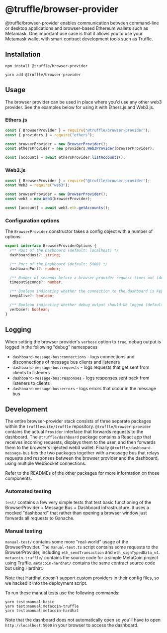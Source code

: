 # @truffle/browser-provider

@truffle/browser-provider enables communication between command-line or desktop applications and browser-based Ethereum wallets such as Metamask. One important use case is that it allows you to use your Metamask wallet with smart contract development tools such as Truffle.

## Installation

```
npm install @truffle/browser-provider
```

```
yarn add @truffle/browser-provider
```

## Usage

The browser provider can be used in place where you'd use any other web3 provider. See the examples below for using it with Ethers.js and Web3.js.

### Ethers.js

```js
const { BrowserProvider } = require("@truffle/browser-provider");
const { providers } = require("ethers");

const browserProvider = new BrowserProvider();
const ethersProvider = new providers.Web3Provider(browserProvider);

const [account] = await ethersProvider.listAccounts();
```

### Web3.js

```js
const { BrowserProvider } = require("@truffle/browser-provider");
const Web3 = require("web3");

const browserProvider = new BrowserProvider();
const web3 = new Web3(browserProvider);

const [account] = await web3.eth.getAccounts();
```

### Configuration options

The `BrowserProvider` constructor takes a config object with a number of options.

```ts
export interface BrowserProviderOptions {
  /** Host of the Dashboard (default: localhost) */
  dashboardHost?: string;

  /** Port of the Dashboard (default: 5000) */
  dashboardPort?: number;

  /** Number of seconds before a browser-provider request times out (default: 120) */
  timeoutSeconds?: number;

  /** Boolean indicating whether the connection to the dashboard is kept alive between requests (default: false) */
  keepAlive?: boolean;

  /** Boolean indicating whether debug output should be logged (default: false) */
  verbose?: boolean;
}
```

## Logging

When setting the browser provider's `verbose` option to `true`, debug output is logged in the following "debug" namespaces

- `dashboard-message-bus:connections` - logs connections and disconnections of message bus clients and listeners
- `dashboard-message-bus:requests` - logs requests that get sent from clients to listeners
- `dashboard-message-bus:responses` - logs responses sent back from listeners to clients
- `dashboard-message-bus:errors` - logs errors that occur in the message bus

## Development

The entire browser-provider stack consists of three separate packages within the `trufflesuite/truffle` repository. `@truffle/browser-provider` contains the actual `Provider` interface that forwards requests to the dashboard. The `@truffle/dashboard` package contains a React app that receives incoming requests, displays them to the user, and then forwards them to the browser's injected web3 wallet. Finally `@truffle/dashboard-message-bus` ties the two packages together with a message bus that relays requests and responses between the browser provider and the dashboard, using multiple WebSocket connections.

Refer to the READMEs of the other packages for more information on those components.

### Automated testing

`test/` contains a few very simple tests that test basic functioning of the BrowserProvider + Message Bus + Dashboard infrastructure. It uses a mocked "dashboard" that rather than opening a browser window just forwards all requests to Ganache.

### Manual testing

`manual-test/` contains some more "real-world" usage of the BrowserProvider. The `manual-test.ts` script contains some requests to the BrowserProvider, including `eth_sendTransaction` and `eth_signTypedData_v4`. `metacoin-truffle/` contains the source code for a simple MetaCoin project using Truffle. `metacoin-hardhat/` contains the same contract source code but using Hardhat.

Note that Hardhat doesn't support custom providers in their config files, so we hacked it into the deployment script.

To run these manual tests use the following commands:

```
yarn test:manual:basic
yarn test:manual:metacoin-truffle
yarn test:manual:metacoin-hardhat
```

Note that the dashboard does not automatically open so you'll have to open `http://localhost:5000` in your browser to access the dashboard.

